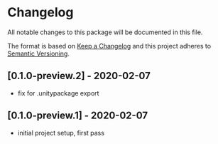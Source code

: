 # Changelog
All notable changes to this package will be documented in this file.

The format is based on [Keep a Changelog](http://keepachangelog.com/en/1.0.0/)
and this project adheres to [Semantic Versioning](http://semver.org/spec/v2.0.0.html).

## [0.1.0-preview.2] - 2020-02-07
- fix for .unitypackage export

## [0.1.0-preview.1] - 2020-02-07
- initial project setup, first pass 

